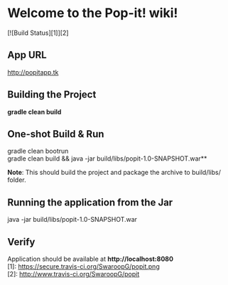 
# Welcome to the Pop-it! wiki!
[![Build Status][1]][2]

## App URL
http://popitapp.tk

## Building the Project  
**gradle clean build**  

## One-shot Build & Run  
gradle clean bootrun  
gradle clean build && java -jar build/libs/popit-1.0-SNAPSHOT.war**  

**Note**: This should build the project and package the archive to build/libs/ folder.  
## Running the application from the Jar  
java -jar build/libs/popit-1.0-SNAPSHOT.war  

## Verify
Application should be available at **http://localhost:8080**  
[1]: https://secure.travis-ci.org/SwaroopG/popit.png  
[2]: http://www.travis-ci.org/SwaroopG/popit  
